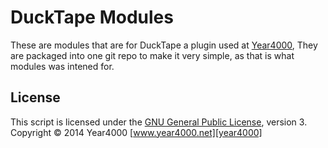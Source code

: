 DuckTape Modules
======
These are modules that are for DuckTape a plugin used at [Year4000], They are
packaged into one git repo to make it very simple, as that is what modules
was intened for.

License
------
This script is licensed under the [GNU General Public License][license], version 3.
Copyright &copy; 2014 Year4000 [www.year4000.net][year4000]

[license]: https://www.gnu.org/copyleft/gpl.html
[year4000]: https://www.year4000.net/
